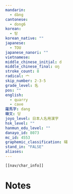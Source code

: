 ```yaml
---
mandarin:
  - dàng
cantonese:
  - dong6
korean:
  - 탕
korean_native: ""
japanese:
  - TOU
japanese_nanori: ""
vietnamese:
middle_chinese_initial: d
middle_chinese_final: ɑŋ
stroke_count: 8
radical: 宀
skip_number: 2-3-5
grade_level: 名
pos: ""
english:
  - quarry
  - cave
羅馬字: dang
韓文: 당
joyo_level: 日本人名用漢字
hsk_level: ""
hanmun_edu_level: ""
danayo_id: 8073
mc_id: 4553
graphemic_classification: 碭
stand_in: "FALSE"
aliases:
---
```

```meta-bind-embed
[[nav/char_info]]
```

# Notes
